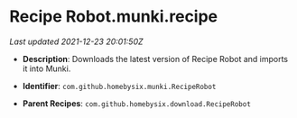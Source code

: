 # Recipe Robot.munki.recipe

_Last updated 2021-12-23 20:01:50Z_

- **Description**: Downloads the latest version of Recipe Robot and imports it into Munki.

- **Identifier**: `com.github.homebysix.munki.RecipeRobot`

- **Parent Recipes**: `com.github.homebysix.download.RecipeRobot`
